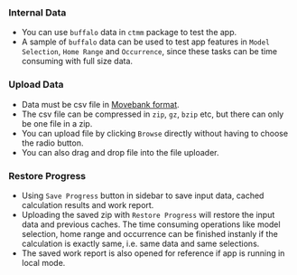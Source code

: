 ### Internal Data
- You can use `buffalo` data in `ctmm` package to test the app.
- A sample of `buffalo` data can be used to test app features in `Model Selection`, `Home Range` and `Occurrence`, since these tasks can be time consuming with full size data.

### Upload Data
- Data must be csv file in [Movebank format](https://www.movebank.org/node/13).
- The csv file can be compressed in `zip`, `gz`, `bzip` etc, but there can only be one file in a zip.
- You can upload file by clicking `Browse` directly without having to choose the radio button.
- You can also drag and drop file into the file uploader.

### Restore Progress
- Using `Save Progress` button in sidebar to save input data, cached calculation results and work report.
- Uploading the saved zip with `Restore Progress` will restore the input data and previous caches. The time consuming operations like model selection, home range and occurrence can be finished instanly if the calculation is exactly same, i.e. same data and same selections.
- The saved work report is also opened for reference if app is running in local mode.

